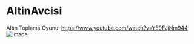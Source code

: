 # AltinAvcisi
Altın Toplama Oyunu: https://www.youtube.com/watch?v=YE9FJjNm944
![image](https://github.com/enbayy/Altin_Avcisi/assets/103318928/7e8c651c-7f66-4604-a493-c37ab44e3dac)
